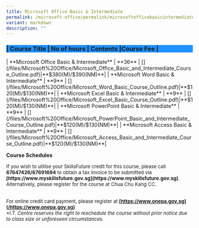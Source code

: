 ```yaml
---
title: Microsoft Office Basic & Intermediate
permalink: /microsoft-office/permalink/microsoftofficebasicintermediate/
variant: markdown
description: ""
---
```

<h3 style="background-color:DodgerBlue;">
| Course Title | No of hours | Contents |Course Fee |</h3>
| **Microsoft Office Basic &amp; Intermediate**   | **36**  | [](/files/Microsoft%20Office/Microsoft_Office_Basic_and_Intermediate_Course_Outline.pdf)|**$380(M)/$390(NM)**|
| **Microsoft Word Basic &amp; Intermediate**   | **9**  | [](/files/Microsoft%20Office/Microsoft_Word_Basic_Course_Outline.pdf)|**$120(M)/$130(NM)**|
| **Microsoft Excel Basic &amp; Intermediate**   | **9**  | [](/files/Microsoft%20Office/Microsoft_Excel_Basic_Course_Outline.pdf)|**$120(M)/$130(NM)**|
| **Microsoft PowerPoint Basic &amp; Intermediate**   | **9**  | [](/files/Microsoft%20Office/Microsoft_PowerPoint_Basic_and_Intermediate_Course_Outline.pdf)|**$120(M)/$130(NM)**|
| **Microsoft Access Basic &amp; Intermediate**   | **9**  | [](/files/Microsoft%20Office/Microsoft_Access_Basic_and_Intermediate_Course_Outline.pdf)|**$120(M)/$130(NM)**|

**Course Schedules
[](/files/Microsoft%20Office/Office_Basic_and_Intermediate_Schedules.pdf)**

<font size="-1">
If you wish to utilise your SkillsFuture credit for this course, please call <b>67647426/67691694</b> to obtain a tax invoice to be submitted via <b>[https://www.myskillsfuture.gov.sg](https://www.myskillsfuture.gov.sg)</b>. Alternatively, please register for the course at Chua Chu Kang CC.<br><br>
	
For online credit card payment, please register at <b>[https://www.onepa.gov.sg](/https://www.onepa.gov.sg)</b></font><br>
<font size="-1"><i>
*I.T. Centre reserves the right to reschedule the course without prior notice due to class size or unforeseen circumstances.</i></font>